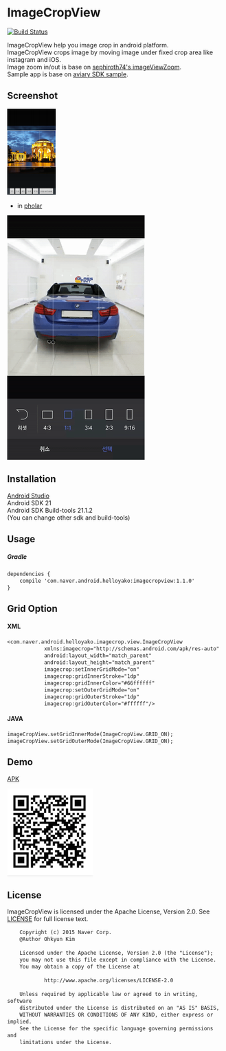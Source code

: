 # ImageCropView
[![Build Status](https://travis-ci.org/naver/android-imagecropview.svg?branch=master)](https://travis-ci.org/naver/android-imagecropview)  

ImageCropView help you image crop in android platform.  
ImageCropView crops image by moving image under fixed crop area like instagram and iOS.  
Image zoom in/out is base on [sephiroth74's imageViewZoom](https://github.com/sephiroth74/ImageViewZoom).  
Sample app is base on [aviary SDK sample](https://developers.aviary.com).

## Screenshot
![screenshot](doc/img/screenshot.png)

- in [pholar](https://play.google.com/store/apps/details?id=com.naver.android.pholar)

![screenshot](doc/img/pholar.gif)
## Installation
[Android Studio](http://developer.android.com/sdk/index.html)  
Android SDK 21  
Android SDK Build-tools 21.1.2  
(You can change other sdk and build-tools)  

## Usage
##### Gradle
	dependencies {
	    compile 'com.naver.android.helloyako:imagecropview:1.1.0'
	}
	
## Grid Option
#### XML
    <com.naver.android.helloyako.imagecrop.view.ImageCropView
                xmlns:imagecrop="http://schemas.android.com/apk/res-auto"
                android:layout_width="match_parent"
                android:layout_height="match_parent"
                imagecrop:setInnerGridMode="on"
                imagecrop:gridInnerStroke="1dp"
                imagecrop:gridInnerColor="#66ffffff"
                imagecrop:setOuterGridMode="on"
                imagecrop:gridOuterStroke="1dp"
                imagecrop:gridOuterColor="#ffffff"/>

#### JAVA
    imageCropView.setGridInnerMode(ImageCropView.GRID_ON);
    imageCropView.setGridOuterMode(ImageCropView.GRID_ON);
                


## Demo
[APK](https://github.com/naver/android-imagecropview/raw/master/apk/app-release.apk)  

![qrcode](doc/img/apk_qrcode.png)

## License
ImageCropView is licensed under the Apache License, Version 2.0.
See [LICENSE](LICENSE.txt) for full license text.

        Copyright (c) 2015 Naver Corp.
        @Author Ohkyun Kim

        Licensed under the Apache License, Version 2.0 (the "License");
        you may not use this file except in compliance with the License.
        You may obtain a copy of the License at

                http://www.apache.org/licenses/LICENSE-2.0

        Unless required by applicable law or agreed to in writing, software
        distributed under the License is distributed on an "AS IS" BASIS,
        WITHOUT WARRANTIES OR CONDITIONS OF ANY KIND, either express or implied.
        See the License for the specific language governing permissions and
        limitations under the License.

